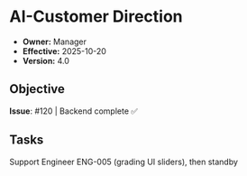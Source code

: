 # AI-Customer Direction
- **Owner:** Manager
- **Effective:** 2025-10-20
- **Version:** 4.0
## Objective
**Issue**: #120 | Backend complete ✅
## Tasks
Support Engineer ENG-005 (grading UI sliders), then standby
